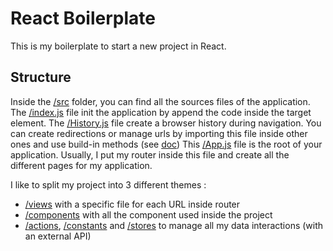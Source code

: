 # React Boilerplate

This is my boilerplate to start a new project in React.

## Structure

Inside the [/src](./src/views) folder, you can find all the sources files of the application.
The [/index.js](./index.js) file init the application by append the code inside the target element.
The [/History.js](./History.js) file create a browser history during navigation. You can create redirections or manage urls by importing this file inside other ones and use build-in methods (see [doc](https://www.npmjs.com/package/history))
This [/App.js](./App.js) file is the root of your application. Usually, I put my router inside this file and create all the different pages for my application.

I like to split my project into 3 different themes :
- [/views](./src/views) with a specific file for each URL inside router
- [/components](./src/components) with all the component used inside the project
- [/actions](./src/actions), [/constants](./src/constants) and [/stores](./src/stores) to manage all my data interactions (with an external API)